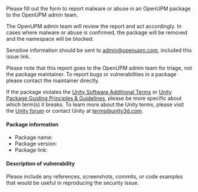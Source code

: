 Please fill out the form to report malware or abuse in an OpenUPM package to the OpenUPM admin team.

The OpenUPM admin team will review the report and act accordingly. In cases where malware or abuse is confirmed, the package will be removed and the namespace will be blocked.

Sensitive information should be sent to admin@openupm.com, included this issue link.

Please note that this report goes to the OpenUPM admin team for triage, not the package maintainer. To report bugs or vulnerabilities in a package please contact the maintainer directly.

If the package violates the [Unity Software Additional Terms](https://unity3d.com/legal/terms-of-service/software) or [Unity Package Guiding Principles & Guidelines](https://unity3d.com/legal/terms-of-service/software/package-guidelines), please be more specific about which term(s) it breaks.
To learn more about the Unity terms, please visit the [Unity forum](https://forum.unity.com/threads/updates-to-our-terms-of-service-and-new-package-guidelines.999940/) or contact Unity at terms@unity3d.com.

#### Package information

- Package name:
- Package version:
- Package link:

#### Description of vulnerability

Please include any references, screenshots, commits, or code examples that would be useful in reproducing the security issue.
